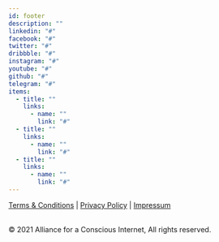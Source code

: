 ```yaml
---
id: footer
description: ""
linkedin: "#"
facebook: "#"
twitter: "#"
dribbble: "#"
instagram: "#"
youtube: "#"
github: "#"
telegram: "#"
items:
  - title: ""
    links:
      - name: ""
        link: "#"
  - title: ""
    links:
      - name: ""
        link: "#"
  - title: ""
    links:
      - name: ""
        link: "#"
---
```


[Terms & Conditions](https://new.threefold.io/info/legal#/legal__terms_conditions_websites) | [Privacy Policy](https://new.threefold.io/info/legal#/legal__privacypolicy) | [Impressum]()

<br/>
&#xA9; 2021 Alliance for a Conscious Internet, All rights reserved.
